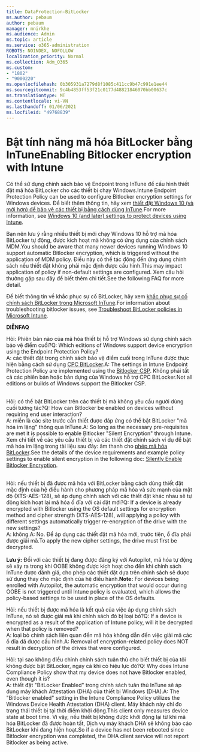 ```yaml
---
title: DataProtection-BitLocker
ms.author: pebaum
author: pebaum
manager: mnirkhe
ms.audience: Admin
ms.topic: article
ms.service: o365-administration
ROBOTS: NOINDEX, NOFOLLOW
localization_priority: Normal
ms.collection: Adm_O365
ms.custom:
- "1802"
- "9000220"
ms.openlocfilehash: 0b305931a7279d8f1085c411cc9b47c991e1ee44
ms.sourcegitcommit: 9c4b4853ff53f21c0177d48821846070bb00637c
ms.translationtype: MT
ms.contentlocale: vi-VN
ms.lasthandoff: 01/06/2021
ms.locfileid: "49768839"
---
```

# <a name="enabling-bitlocker-encryption-with-intune"></a><span data-ttu-id="f1f16-102">Bật tính năng mã hóa BitLocker bằng InTune</span><span class="sxs-lookup"><span data-stu-id="f1f16-102">Enabling Bitlocker encryption with Intune</span></span>

 <span data-ttu-id="f1f16-103">Có thể sử dụng chính sách bảo vệ Endpoint trong InTune để cấu hình thiết đặt mã hóa BitLocker cho các thiết bị chạy Windows.</span><span class="sxs-lookup"><span data-stu-id="f1f16-103">Intune Endpoint Protection Policy can be used to configure Bitlocker encryption settings for Windows devices.</span></span> <span data-ttu-id="f1f16-104">Để biết thêm thông tin, hãy xem [thiết đặt Windows 10 (và mới hơn) để bảo vệ các thiết bị bằng cách dùng InTune](https://docs.microsoft.com/intune/endpoint-protection-windows-10#windows-encryption).</span><span class="sxs-lookup"><span data-stu-id="f1f16-104">For more information, see [Windows 10 (and later) settings to protect devices using Intune](https://docs.microsoft.com/intune/endpoint-protection-windows-10#windows-encryption).</span></span>
 
<span data-ttu-id="f1f16-105">Bạn nên lưu ý rằng nhiều thiết bị mới chạy Windows 10 hỗ trợ mã hóa BitLocker tự động, được kích hoạt mà không có ứng dụng của chính sách MDM.</span><span class="sxs-lookup"><span data-stu-id="f1f16-105">You should be aware that many newer devices running Windows 10 support automatic Bitlocker encryption, which is triggered without the application of MDM policy.</span></span> <span data-ttu-id="f1f16-106">Điều này có thể tác động đến ứng dụng chính sách nếu thiết đặt không phải mặc định được cấu hình.</span><span class="sxs-lookup"><span data-stu-id="f1f16-106">This may impact application of policy if non-default settings are configured.</span></span> <span data-ttu-id="f1f16-107">Xem câu hỏi thường gặp sau đây để biết thêm chi tiết.</span><span class="sxs-lookup"><span data-stu-id="f1f16-107">See the following FAQ for more detail.</span></span>
 
<span data-ttu-id="f1f16-108">Để biết thông tin về khắc phục sự cố BitLocker, hãy xem [khắc phục sự cố chính sách BitLocker trong Microsoft InTune](https://docs.microsoft.com/intune/protect/troubleshoot-bitlocker-policies).</span><span class="sxs-lookup"><span data-stu-id="f1f16-108">For information about troubleshooting bitlocker issues, see [Troubleshoot BitLocker policies in Microsoft Intune](https://docs.microsoft.com/intune/protect/troubleshoot-bitlocker-policies).</span></span>
 
 
<span data-ttu-id="f1f16-109">**DIỄN**</span><span class="sxs-lookup"><span data-stu-id="f1f16-109">**FAQ**</span></span>

<span data-ttu-id="f1f16-110">Hỏi: Phiên bản nào của mã hóa thiết bị hỗ trợ Windows sử dụng chính sách bảo vệ điểm cuối?</span><span class="sxs-lookup"><span data-stu-id="f1f16-110">Q: Which editions of Windows support device encryption using the Endpoint Protection Policy?</span></span><br>
<span data-ttu-id="f1f16-111">A: các thiết đặt trong chính sách bảo vệ điểm cuối trong InTune được thực hiện bằng cách sử dụng [CPC BitLocker](https://docs.microsoft.com/windows/client-management/mdm/bitlocker-csp).</span><span class="sxs-lookup"><span data-stu-id="f1f16-111">A: The settings in Intune Endpoint Protection Policy are implemented using the [Bitlocker CSP](https://docs.microsoft.com/windows/client-management/mdm/bitlocker-csp).</span></span> <span data-ttu-id="f1f16-112">Không phải tất cả các phiên bản hoặc bản dựng của Windows hỗ trợ CPC BitLocker.</span><span class="sxs-lookup"><span data-stu-id="f1f16-112">Not all editions or builds of Windows support the Bitlocker CSP.</span></span> <br><br>

<span data-ttu-id="f1f16-113">Hỏi: có thể bật BitLocker trên các thiết bị mà không yêu cầu người dùng cuối tương tác?</span><span class="sxs-lookup"><span data-stu-id="f1f16-113">Q: How can Bitlocker be enabled on devices without requiring end user interaction?</span></span><br>
<span data-ttu-id="f1f16-114">A: miễn là các site trước cần thiết được đáp ứng có thể bật BitLocker "mã hóa im lặng" thông qua InTune.</span><span class="sxs-lookup"><span data-stu-id="f1f16-114">A: So long as the necessary pre-requisites are met it is possible to enable Bitlocker "Silent Encryption" through Intune.</span></span> <span data-ttu-id="f1f16-115">Xem chi tiết về các yêu cầu thiết bị và các thiết đặt chính sách ví dụ để bật mã hóa im lặng trong tài liệu sau đây: âm thanh cho [phép mã hóa BitLocker](https://docs.microsoft.com/mem/intune/protect/encrypt-devices#silently-enable-bitlocker-on-devices).</span><span class="sxs-lookup"><span data-stu-id="f1f16-115">See the details of the device requirements and example policy settings to enable silent encryption in the following doc: [Silently Enable Bitlocker Encryption](https://docs.microsoft.com/mem/intune/protect/encrypt-devices#silently-enable-bitlocker-on-devices).</span></span> <br><br>

<span data-ttu-id="f1f16-116">Hỏi: nếu thiết bị đã được mã hóa với BitLocker bằng cách dùng thiết đặt mặc định của hệ điều hành cho phương pháp mã hóa và sức mạnh của mật độ (XTS-AES-128), sẽ áp dụng chính sách với các thiết đặt khác nhau sẽ tự động kích hoạt lại mã hóa ổ đĩa với cài đặt mới?</span><span class="sxs-lookup"><span data-stu-id="f1f16-116">Q: If a device is already encrypted with Bitlocker using the OS default settings for encryption method and cipher strength (XTS-AES-128), will applying a policy with different settings automatically trigger re-encryption of the drive with the new settings?</span></span><br>
<span data-ttu-id="f1f16-117">A: không.</span><span class="sxs-lookup"><span data-stu-id="f1f16-117">A: No.</span></span> <span data-ttu-id="f1f16-118">Để áp dụng các thiết đặt mã hóa mới, trước tiên, ổ đĩa phải được giải mã.</span><span class="sxs-lookup"><span data-stu-id="f1f16-118">To apply the new cipher settings, the drive must first be decrypted.</span></span><br><br>
<span data-ttu-id="f1f16-119">**Lưu ý:** Đối với các thiết bị đang được đăng ký với Autopilot, mã hóa tự động sẽ xảy ra trong khi OOBE không được kích hoạt cho đến khi chính sách InTune được đánh giá, cho phép các thiết đặt dựa trên chính sách sẽ được sử dụng thay cho mặc định của hệ điều hành.</span><span class="sxs-lookup"><span data-stu-id="f1f16-119">**Note:** For devices being enrolled with Autopilot, the automatic encryption that would occur during OOBE is not triggered until Intune policy is evaluated, which allows the policy-based settings to be used in place of the OS defaults.</span></span>
 
<span data-ttu-id="f1f16-120">Hỏi: nếu thiết bị được mã hóa là kết quả của việc áp dụng chính sách InTune, nó sẽ được giải mã khi chính sách đó bị loại bỏ?</span><span class="sxs-lookup"><span data-stu-id="f1f16-120">Q: If a device is encrypted as a result of the  application of Intune policy, will it be decrypted when that policy is removed?</span></span><br>
<span data-ttu-id="f1f16-121">A: loại bỏ chính sách liên quan đến mã hóa không dẫn đến việc giải mã các ổ đĩa đã được cấu hình.</span><span class="sxs-lookup"><span data-stu-id="f1f16-121">A: Removal of encryption-related policy does NOT result in decryption of the drives that were configured.</span></span>
 
<span data-ttu-id="f1f16-122">Hỏi: tại sao không điều chỉnh chính sách tuân thủ cho biết thiết bị của tôi không được bật BitLocker, ngay cả khi có hiệu lực đó?</span><span class="sxs-lookup"><span data-stu-id="f1f16-122">Q: Why does Intune Compliance Policy show that my device does not have Bitlocker enabled, even though it is?</span></span><br>
<span data-ttu-id="f1f16-123">A: thiết đặt "BitLocker Enabled" trong chính sách tuân thủ InTune sẽ áp dụng máy khách Attestation (DHA) của thiết bị Windows (DHA).</span><span class="sxs-lookup"><span data-stu-id="f1f16-123">A: The "Bitlocker enabled" setting in the Intune Compliance Policy utilizes the Windows Device Health Attestation  (DHA) client.</span></span> <span data-ttu-id="f1f16-124">Máy khách này chỉ đo trạng thái thiết bị tại thời điểm khởi động.</span><span class="sxs-lookup"><span data-stu-id="f1f16-124">This client only measures device state at boot time.</span></span> <span data-ttu-id="f1f16-125">Vì vậy, nếu thiết bị không được khởi động lại từ khi mã hóa BitLocker đã được hoàn tất, Dịch vụ máy khách DHA sẽ không báo cáo BitLocker khi đang hiện hoạt.</span><span class="sxs-lookup"><span data-stu-id="f1f16-125">So if a device has not been rebooted since Bitlocker encryption was completed, the DHA client service will not report Bitlocker as being active.</span></span>
 
 